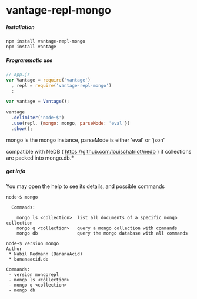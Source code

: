 # vantage-repl-mongo

##### Installation

```bash
npm install vantage-repl-mongo
npm install vantage
```

##### Programmatic use

```js
// app.js
var Vantage = require('vantage')
  , repl = require('vantage-repl-mongo')
  ;

var vantage = Vantage();

vantage
  .delimiter('node~$')
  .use(repl, {mongo: mongo, parseMode: 'eval'})
  .show();
```

mongo is the mongo instance, parseMode is either 'eval' or 'json'

compatible with NeDB ( https://github.com/louischatriot/nedb ) if collections are packed into mongo.db.*


##### get info

You may open the help to see its details, and possible commands
```
node~$ mongo

  Commands:

    mongo ls <collection>  list all documents of a specific mongo collection
    mongo q <collection>   query a mongo collection with commands
    mongo db               query the mongo database with all commands

node~$ version mongo
Author
 * Nabil Redmann (BananaAcid)
 * bananaacid.de

Commands:
 - version mongorepl
 - mongo ls <collection>
 - mongo q <collection>
 - mongo db
```